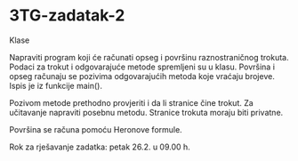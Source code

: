 # 3TG-zadatak-2

Klase

Napraviti program koji će računati opseg i površinu raznostraničnog trokuta. Podaci za trokut i odgovarajuće metode spremljeni su u klasu. Površina i opseg računaju se pozivima odgovarajućih metoda koje vraćaju brojeve. Ispis je iz funkcije main().

Pozivom metode prethodno provjeriti i da li stranice čine trokut.
Za učitavanje napraviti posebnu metodu.
Stranice trokuta moraju biti privatne.

Površina se računa pomoću Heronove formule.

Rok za rješavanje zadatka: petak 26.2. u 09.00 h.
